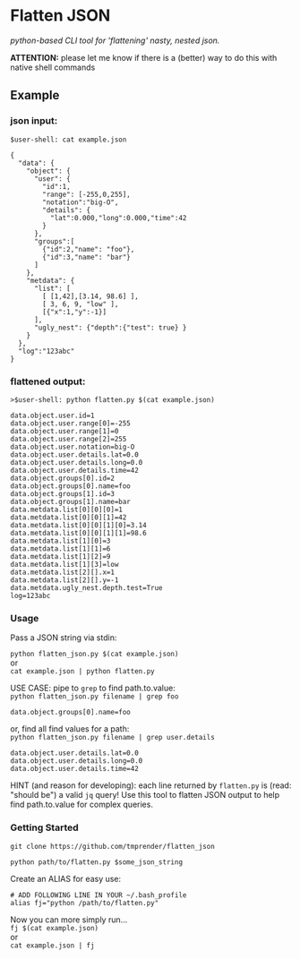 # Flatten JSON
*python-based CLI tool for 'flattening' nasty, nested json.*

**ATTENTION:** please let me know if there is a (better) way to do this with native shell commands

## Example

### json input:
`$user-shell: cat example.json`
```
{
  "data": {
    "object": { 
      "user": {
        "id":1,
        "range": [-255,0,255],
        "notation":"big-O",
        "details": {
          "lat":0.000,"long":0.000,"time":42
        }
      },
      "groups":[
        {"id":2,"name": "foo"},
        {"id":3,"name": "bar"}
      ]
    },
    "metdata": {
      "list": [
        [ [1,42],[3.14, 98.6] ], 
        [ 3, 6, 9, "low" ],
        [{"x":1,"y":-1}]
      ],
      "ugly_nest": {"depth":{"test": true} }
    }
  },
  "log":"123abc"
}

```

### flattened output:
`>$user-shell: python flatten.py $(cat example.json)`
```
data.object.user.id=1
data.object.user.range[0]=-255
data.object.user.range[1]=0
data.object.user.range[2]=255
data.object.user.notation=big-O
data.object.user.details.lat=0.0
data.object.user.details.long=0.0
data.object.user.details.time=42
data.object.groups[0].id=2
data.object.groups[0].name=foo
data.object.groups[1].id=3
data.object.groups[1].name=bar
data.metdata.list[0][0][0]=1
data.metdata.list[0][0][1]=42
data.metdata.list[0][0][1][0]=3.14
data.metdata.list[0][0][1][1]=98.6
data.metdata.list[1][0]=3
data.metdata.list[1][1]=6
data.metdata.list[1][2]=9
data.metdata.list[1][3]=low
data.metdata.list[2][].x=1
data.metdata.list[2][].y=-1
data.metdata.ugly_nest.depth.test=True
log=123abc
```

### Usage
Pass a JSON string via stdin: 

`python flatten_json.py $(cat example.json)`\
or\
`cat example.json | python flatten.py`

USE CASE: pipe to `grep` to find path.to.value:\
`python flatten_json.py filename | grep foo`
```
data.object.groups[0].name=foo
```
or, find all find values for a path:\
`python flatten_json.py filename | grep user.details`
```
data.object.user.details.lat=0.0
data.object.user.details.long=0.0
data.object.user.details.time=42
```

HINT (and reason for developing): each line returned by `flatten.py` is (read: "should be") a valid `jq` query! Use this tool to flatten JSON output to help find path.to.value for complex queries.

### Getting Started
`git clone https://github.com/tmprender/flatten_json`

`python path/to/flatten.py $some_json_string`

Create an ALIAS for easy use:
```
# ADD FOLLOWING LINE IN YOUR ~/.bash_profile
alias fj="python /path/to/flatten.py"
```
Now you can more simply run... \
`fj $(cat example.json)`\
or\
`cat example.json | fj`

 
